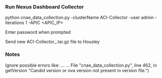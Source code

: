 ### Run Nexus Dashboard Collector ###

python cnae_data_collection.py -clusterName ACI-Collector -user admin -iterations 1 -APIC <APIC_IP>

Enter password when prompted

Send new ACI-Collector_<DateTime>.tar.gz file to Housley


### Notes ###
Ignore possible errors like:
... ...
  File "cnae_data_collection.py", line 462, in getVersion
    "Candid version or ova version not present in version file.")
